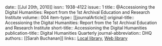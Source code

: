 date:: [[Jul 20th, 2010]]
issn:: 1938-4122
issue:: 1
title:: @Accessioning the Digital Humanities: Report from the 1st Archival Education and Research Institute
volume:: 004
item-type:: [[journalArticle]]
original-title:: Accessioning the Digital Humanities: Report from the 1st Archival Education and Research Institute
short-title:: Accessioning the Digital Humanities
publication-title:: Digital Humanities Quarterly
journal-abbreviation:: DHQ
authors:: [[Sarah Buchanan]]
links:: [Local library](zotero://select/groups/2386895/items/4B5ZTZSZ), [Web library](https://www.zotero.org/groups/2386895/items/4B5ZTZSZ)
